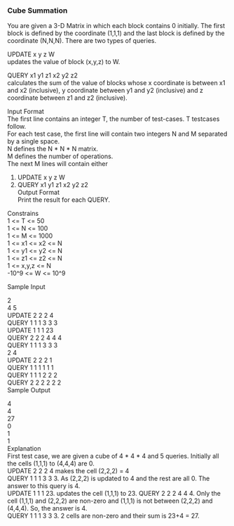 <h3>Cube Summation</h3>

You are given a 3-D Matrix in which each block contains 0 initially. The first block is defined by the coordinate (1,1,1) and the last block is defined by the coordinate (N,N,N). There are two types of queries. </br>

UPDATE x y z W </br>
updates the value of block (x,y,z) to W. </br>

QUERY x1 y1 z1 x2 y2 z2 </br>
calculates the sum of the value of blocks whose x coordinate is between x1 and x2 (inclusive), y coordinate between y1 and y2 (inclusive) and z coordinate between z1 and z2 (inclusive). </br>

Input Format </br>
The first line contains an integer T, the number of test-cases. T testcases follow. </br>
For each test case, the first line will contain two integers N and M separated by a single space. </br>
N defines the N * N * N matrix. </br>
M defines the number of operations. </br>
The next M lines will contain either</br>

 1. UPDATE x y z W</br>
 2. QUERY  x1 y1 z1 x2 y2 z2 </br>
Output Format </br>
Print the result for each QUERY.</br>

Constrains </br>
1 <= T <= 50 </br>
1 <= N <= 100 </br>
1 <= M <= 1000 </br>
1 <= x1 <= x2 <= N </br>
1 <= y1 <= y2 <= N </br>
1 <= z1 <= z2 <= N </br>
1 <= x,y,z <= N </br>
-10^9 <= W <= 10^9</br>

Sample Input</br>

2</br>
4 5</br>
UPDATE 2 2 2 4</br>
QUERY 1 1 1 3 3 3</br>
UPDATE 1 1 1 23</br>
QUERY 2 2 2 4 4 4</br>
QUERY 1 1 1 3 3 3</br>
2 4</br>
UPDATE 2 2 2 1</br>
QUERY 1 1 1 1 1 1</br>
QUERY 1 1 1 2 2 2</br>
QUERY 2 2 2 2 2 2</br>
Sample Output</br>

4</br>
4</br>
27</br>
0</br>
1</br>
1</br>
Explanation </br>
First test case, we are given a cube of 4 * 4 * 4 and 5 queries. Initially all the cells (1,1,1) to (4,4,4) are 0. </br>
UPDATE 2 2 2 4 makes the cell (2,2,2) = 4 </br>
QUERY 1 1 1 3 3 3. As (2,2,2) is updated to 4 and the rest are all 0. The answer to this query is 4. </br>
UPDATE 1 1 1 23. updates the cell (1,1,1) to 23. QUERY 2 2 2 4 4 4. Only the cell (1,1,1) and (2,2,2) are non-zero and (1,1,1) is not between (2,2,2) and (4,4,4). So, the answer is 4. </br>
QUERY 1 1 1 3 3 3. 2 cells are non-zero and their sum is 23+4 = 27.</br>
